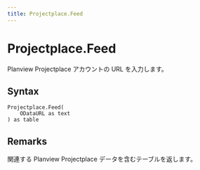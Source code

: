 ```yaml
---
title: Projectplace.Feed
---
```


# Projectplace.Feed


Planview Projectplace アカウントの URL を入力します。


## Syntax

```powerquery
Projectplace.Feed(
    ODataURL as text
) as table
```


## Remarks

関連する Planview Projectplace データを含むテーブルを返します。


